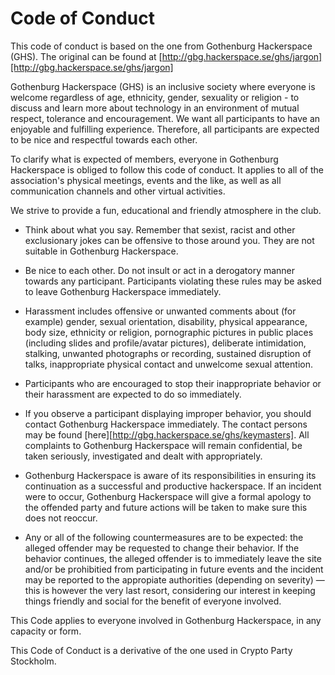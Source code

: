 Code of Conduct
===============

This code of conduct is based on the one from Gothenburg Hackerspace (GHS).  The original can be found at [http://gbg.hackerspace.se/ghs/jargon][http://gbg.hackerspace.se/ghs/jargon]

Gothenburg Hackerspace (GHS) is an inclusive society where everyone is welcome regardless of age, ethnicity, gender, sexuality or religion - to discuss and learn more about technology in an environment of mutual respect, tolerance and encouragement. We want all participants to have an enjoyable and fulfilling experience. Therefore, all participants are expected to be nice and respectful towards each other.

To clarify what is expected of members, everyone in Gothenburg Hackerspace is obliged to follow this code of conduct. It applies to all of the association's physical meetings, events and the like, as well as all communication channels and other virtual activities.

We strive to provide a fun, educational and friendly atmosphere in the club.

* Think about what you say. Remember that sexist, racist and other exclusionary jokes can be offensive to those around you. They are not suitable in Gothenburg Hackerspace.

* Be nice to each other. Do not insult or act in a derogatory manner towards any participant. Participants violating these rules may be asked to leave Gothenburg Hackerspace immediately.

* Harassment includes offensive or unwanted comments about (for example) gender, sexual orientation, disability, physical appearance, body size, ethnicity or religion, pornographic pictures in public places (including slides and profile/avatar pictures), deliberate intimidation, stalking, unwanted photographs or recording, sustained disruption of talks, inappropriate physical contact and unwelcome sexual attention.

* Participants who are encouraged to stop their inappropriate behavior or their harassment are expected to do so immediately.

* If you observe a participant displaying improper behavior, you should contact Gothenburg Hackerspace immediately. The contact persons may be found [here][http://gbg.hackerspace.se/ghs/keymasters]. All complaints to Gothenburg Hackerspace will remain confidential, be taken seriously, investigated and dealt with appropriately.

* Gothenburg Hackerspace is aware of its responsibilities in ensuring its continuation as a successful and productive hackerspace. If an incident were to occur, Gothenburg Hackerspace will give a formal apology to the offended party and future actions will be taken to make sure this does not reoccur.

* Any or all of the following countermeasures are to be expected: the alleged offender may be requested to change their behavior. If the behavior continues, the alleged offender is to immediately leave the site and/or be prohibitied from participating in future events and the incident may be reported to the appropiate authorities (depending on severity) — this is however the very last resort, considering our interest in keeping things friendly and social for the benefit of everyone involved.

This Code applies to everyone involved in Gothenburg Hackerspace, in any capacity or form.

This Code of Conduct is a derivative of the one used in Crypto Party Stockholm. 
